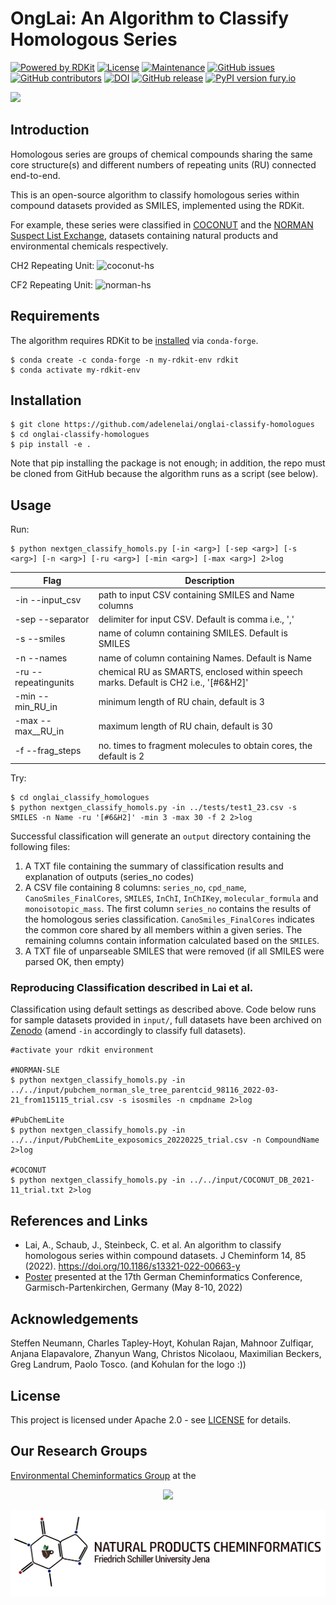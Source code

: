 # OngLai: An Algorithm to Classify Homologous Series
[![Powered by RDKit](https://img.shields.io/badge/Powered%20by-RDKit-3838ff.svg?logo=data:image/png;base64,iVBORw0KGgoAAAANSUhEUgAAABAAAAAQBAMAAADt3eJSAAAABGdBTUEAALGPC/xhBQAAACBjSFJNAAB6JgAAgIQAAPoAAACA6AAAdTAAAOpgAAA6mAAAF3CculE8AAAAFVBMVEXc3NwUFP8UPP9kZP+MjP+0tP////9ZXZotAAAAAXRSTlMAQObYZgAAAAFiS0dEBmFmuH0AAAAHdElNRQfmAwsPGi+MyC9RAAAAQElEQVQI12NgQABGQUEBMENISUkRLKBsbGwEEhIyBgJFsICLC0iIUdnExcUZwnANQWfApKCK4doRBsKtQFgKAQC5Ww1JEHSEkAAAACV0RVh0ZGF0ZTpjcmVhdGUAMjAyMi0wMy0xMVQxNToyNjo0NyswMDowMDzr2J4AAAAldEVYdGRhdGU6bW9kaWZ5ADIwMjItMDMtMTFUMTU6MjY6NDcrMDA6MDBNtmAiAAAAAElFTkSuQmCC)](https://www.rdkit.org/)
[![License](https://img.shields.io/badge/License-Apache_2.0-blue.svg)](https://opensource.org/licenses/Apache-2.0)
[![Maintenance](https://img.shields.io/badge/Maintained%3F-yes-blue.svg)](https://GitHub.com/adelenelai/classify_homologues/graphs/commit-activity)
[![GitHub issues](https://img.shields.io/github/issues/adelenelai/onglai-classify-homologues.svg)](https://GitHub.com/adelenelai/onglai-classify-homologues/issues/)
[![GitHub contributors](https://img.shields.io/github/contributors/adelenelai/onglai-classify-homologues.svg)](https://GitHub.com/adelenelai/onglai-classify-homologues/graphs/contributors/)
[![DOI](https://zenodo.org/badge/381339802.svg)](https://zenodo.org/badge/latestdoi/381339802)
[![GitHub release](https://img.shields.io/github/release/adelenelai/onglai-classify-homologues.svg)](https://github.com/adelenelai/onglai-classify-homologues/releases/)
[![PyPI version fury.io](https://badge.fury.io/py/onglai.svg)](https://pypi.python.org/pypi/onglai/)

<img src ="https://github.com/adelenelai/onglai-classify-homologues/blob/main/onglai-logo.png" width = "200">



## Introduction
Homologous series are groups of chemical compounds sharing the same core structure(s) and different numbers of repeating units (RU) connected end-to-end.

This is an open-source algorithm to classify homologous series within compound datasets provided as SMILES, implemented using the RDKit.

For example, these series were classified in [COCONUT](https://coconut.naturalproducts.net/) and the [NORMAN Suspect List Exchange](https://www.norman-network.com/nds/SLE/), datasets containing natural products and environmental chemicals respectively.


CH2 Repeating Unit:
![coconut-hs](https://github.com/adelenelai/onglai-classify-homologues/blob/main/5027.png?raw=true)

CF2 Repeating Unit:
![norman-hs](https://github.com/adelenelai/onglai-classify-homologues/blob/main/11_epoxy.png?raw=true)



## Requirements
 The algorithm requires RDKit to be [installed](https://www.rdkit.org/docs/Install.html) via `conda-forge`.

 ```shell
 $ conda create -c conda-forge -n my-rdkit-env rdkit
 $ conda activate my-rdkit-env
 ```


## Installation

```shell
$ git clone https://github.com/adelenelai/onglai-classify-homologues
$ cd onglai-classify-homologues
$ pip install -e .
```
Note that pip installing the package is not enough; in addition, the repo must be cloned from GitHub because the algorithm runs as a script (see below).


## Usage

Run:

```shell
$ python nextgen_classify_homols.py [-in <arg>] [-sep <arg>] [-s <arg>] [-n <arg>] [-ru <arg>] [-min <arg>] [-max <arg>] 2>log
```

| Flag | Description |
| --- | ----------- |
| -in --input_csv <arg> | path to input CSV containing SMILES and Name columns|
| -sep --separator <arg> | delimiter for input CSV. Default is comma i.e., ','| 
| -s --smiles <arg> | name of column containing SMILES. Default is SMILES|
| -n --names <arg> | name of column containing Names. Default is Name|
| -ru --repeatingunits <arg> | chemical RU as SMARTS, enclosed within speech marks. Default is CH2 i.e., '[#6&H2]'|
| -min --min_RU_in <arg> | minimum length of RU chain, default is 3|
| -max --max__RU_in <arg> | maximum length of RU chain, default is 30 |
| -f --frag_steps <arg> | no. times to fragment molecules to obtain cores, the default is 2 |


Try:
```shell
$ cd onglai_classify_homologues
$ python nextgen_classify_homols.py -in ../tests/test1_23.csv -s SMILES -n Name -ru '[#6&H2]' -min 3 -max 30 -f 2 2>log
```

Successful classification will generate an `output` directory containing the following files:

1. A TXT file containing the summary of classification results and explanation of outputs (series_no codes)
2. A CSV file containing 8 columns: `series_no`, `cpd_name`, `CanoSmiles_FinalCores`, `SMILES`, `InChI`, `InChIKey`, `molecular_formula` and `monoisotopic_mass`. The first column `series_no` contains the results of the homologous series classification. `CanoSmiles_FinalCores` indicates the common core shared by all members within a given series. The remaining columns contain information calculated based on the `SMILES`.
3. A TXT file of unparseable SMILES that were removed (if all SMILES were parsed OK, then empty)


### Reproducing Classification described in Lai et al.

Classification using default settings as described above. Code below runs for sample datasets provided in `input/`, full datasets have been archived on [Zenodo](https://doi.org/10.5281/zenodo.6958826) (amend `-in` accordingly to classify full datasets).

```
#activate your rdkit environment

#NORMAN-SLE
$ python nextgen_classify_homols.py -in ../../input/pubchem_norman_sle_tree_parentcid_98116_2022-03-21_from115115_trial.csv -s isosmiles -n cmpdname 2>log

#PubChemLite
$ python nextgen_classify_homols.py -in ../../input/PubChemLite_exposomics_20220225_trial.csv -n CompoundName 2>log

#COCONUT
$ python nextgen_classify_homols.py -in ../../input/COCONUT_DB_2021-11_trial.txt 2>log
```



## References and Links
* Lai, A., Schaub, J., Steinbeck, C. et al. An algorithm to classify homologous series within compound datasets. J Cheminform 14, 85 (2022). https://doi.org/10.1186/s13321-022-00663-y
* [Poster](https://zenodo.org/record/6491204) presented at the 17th German Cheminformatics Conference, Garmisch-Partenkirchen, Germany (May 8-10, 2022)

## Acknowledgements
Steffen Neumann, Charles Tapley-Hoyt, Kohulan Rajan, Mahnoor Zulfiqar, Anjana Elapavalore, Zhanyun Wang, Christos Nicolaou, Maximilian Beckers, Greg Landrum, Paolo Tosco. (and Kohulan for the logo :))


## License

This project is licensed under Apache 2.0  - see [LICENSE](https://github.com/adelenelai/onglai-classify-homologues/blob/main/LICENSE) for details.




## Our Research Groups
[Environmental Cheminformatics Group](https://wwwen.uni.lu/lcsb/research/environmental_cheminformatics) at the


[<p align="center"><img src="https://github.com/adelenelai/onglai-classify-homologues/blob/main/logo_LCSB_UL.png?raw=true" width='50%'></p>](https://wwwen.uni.lu/lcsb)

[![GitHub Logo](https://github.com/Kohulan/DECIMER-Image-to-SMILES/blob/master/assets/CheminfGit.png?raw=true)](https://cheminf.uni-jena.de)
